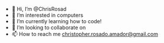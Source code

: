 - 👋 Hi, I’m @ChrisRosad
- 👀 I’m interested in computers
- 🌱 I’m currently learning how to code!
- 💞️ I’m looking to collaborate on 
- 📫 How to reach me christopher.rosado.amador@gmail.com

<!---
ChrisRosad/ChrisRosad is a ✨ special ✨ repository because its `README.md` (this file) appears on your GitHub profile.
You can click the Preview link to take a look at your changes.
--->
